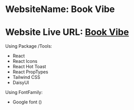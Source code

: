# WebsiteName: Book Vibe

# Website Live URL: [Book Vibe]()

Using Package /Tools:

- React
- React Icons
- React Hot Toast
- React PropTypes
- Tailwind CSS
- DaisyUI

Using FontFamily:

- Google font ()
